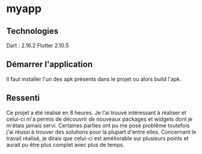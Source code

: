 # myapp

## Technologies
Dart : 2.16.2
Flutter 2.10.5


## Démarrer l'application
Il faut installer l'un des apk présents dans le projet ou alors build l'apk.


## Ressenti 
Ce projet a été réalisé en 8 heures. Je l'ai trouvé intéressant à réaliser et celui-ci m'a permis de découvrir de nouveaux packages et widgets dont je m'étais jamais servi. Certaines parties ont pu me posé problème toutefois j'ai réussi à trouver des solutions pour la plupart d'entre elles. Concernant le travail réalisé, je dirais que celui-ci est améliorable sur plusieurs points et aurait pu être plus complet avec plus de temps. 

